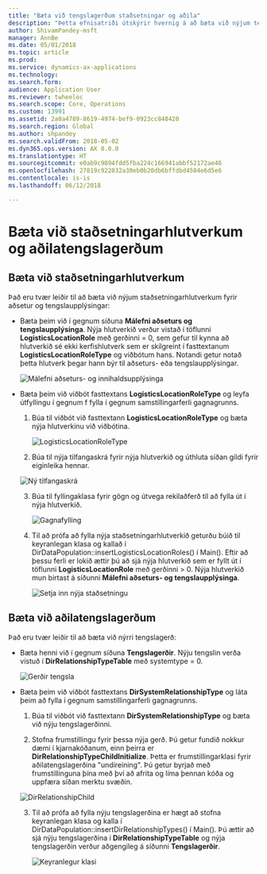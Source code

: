 ```yaml
---
title: "Bæta við tengslagerðum staðsetningar og aðila"
description: "Þetta efnisatriði útskýrir hvernig á að bæta við nýjum tengslagerðum fyrir staðsetningar og aðila."
author: ShivamPandey-msft
manager: AnnBe
ms.date: 05/01/2018
ms.topic: article
ms.prod: 
ms.service: dynamics-ax-applications
ms.technology: 
ms.search.form: 
audience: Application User
ms.reviewer: twheeloc
ms.search.scope: Core, Operations
ms.custom: 13991
ms.assetid: 2a0a4789-8619-4974-bef9-0923cc848420
ms.search.region: Global
ms.author: shpandey
ms.search.validFrom: 2018-05-02
ms.dyn365.ops.version: AX 8.0.0
ms.translationtype: HT
ms.sourcegitcommit: e0ab9c9894fdd5fba224c166941abbf52172ae46
ms.openlocfilehash: 27819c922832a30eb0b20db6bffdbd4504e6d5e6
ms.contentlocale: is-is
ms.lasthandoff: 06/12/2018

---
```


# <a name="add-location-roles-and-party-relationship-types"></a>Bæta við staðsetningarhlutverkum og aðilatengslagerðum 

## <a name="add-location-roles"></a>Bæta við staðsetningarhlutverkum

Það eru tvær leiðir til að bæta við nýjum staðsetningarhlutverkum fyrir aðsetur og tengslaupplýsingar:

-  Bæta þeim við í gegnum síðuna **Málefni aðseturs og tengslaupplýsinga**. Nýja hlutverkið verður vistað í töflunni **LogisticsLocationRole** með gerðinni = 0, sem gefur til kynna að hlutverkið sé ekki kerfishlutverk sem er skilgreint í fasttextanum **LogisticsLocationRoleType** og viðbótum hans. Notandi getur notað þetta hlutverk þegar hann býr til aðseturs- eða tengslaupplýsingar.

    ![Málefni aðseturs- og innihaldsupplýsinga](media/Address-Contact.PNG)

-  Bæta þeim við viðbót fasttextans **LogisticsLocationRoleType** og leyfa útfyllingu í gegnum f fylla í gegnum samstillingarferli gagnagrunns.

    1.  Búa til viðbót við fasttextann **LogisticsLocationRoleType** og bæta nýja hlutverkinu við viðbótina. 
  
        ![LogisticsLocationRoleType](media/Logistics.PNG)

    2. Búa til nýja tilfangaskrá fyrir nýja hlutverkið og úthluta síðan gildi fyrir eiginleika hennar.
     
     ![Ný tilfangaskrá](media/Resource.PNG)
        
    3.  Búa til fyllingaklasa fyrir gögn og útvega rekilaðferð til að fylla út í nýja hlutverkið. 

        ![Gagnafylling](media/Dirdata.PNG)

    4.  Til að prófa að fylla nýja staðsetningarhlutverkið geturðu búið til keyranlegan klasa og kallað í DirDataPopulation::insertLogisticsLocationRoles() í Main(). Eftir að þessu ferli er lokið ættir þú að sjá nýja hlutverkið sem er fyllt út í töflunni **LogisticsLocationRole** með gerðinni \> 0. Nýja hlutverkið mun birtast á síðunni **Málefni aðseturs- og tengslaupplýsinga**.

        ![Setja inn nýja staðsetningu](media/InsertNewLocation.PNG)

## <a name="add-party-relationship-types"></a>Bæta við aðilatengslagerðum 

Það eru tvær leiðir til að bæta við nýrri tengslagerð:

-   Bæta henni við í gegnum síðuna **Tengslagerðir**. Nýju tengslin verða vistuð í **DirRelationshipTypeTable** með systemtype = 0.

    ![Gerðir tengsla](media/Relationship.PNG)

-  Bæta þeim við viðbót fasttextans **DirSystemRelationshipType** og láta þeim að fylla í gegnum samstillingarferli gagnagrunns.

    1.  Búa til viðbót við fasttextann **DirSystemRelationshipType** og bæta við nýju tengslagerðinni.

    2. Stofna frumstillingu fyrir þessa nýja gerð. Þú getur fundið nokkur dæmi í kjarnakóðanum, einn þeirra er **DirRelationshipTypeChildInitialize**. Þetta er frumstillingarklasi fyrir aðilatengslagerðina "undireining". Þú getur byrjað með frumstillinguna þína með því að afrita og líma þennan kóða og uppfæra síðan merktu svæðin.
    
    ![DirRelationshipChild](media/DirRelationship.PNG)

    3.  Til að prófa að fylla nýju tengslagerðina er hægt að stofna keyranlegan klasa og kalla í DirDataPopulation::insertDirRelationshipTypes() í Main(). Þú ættir að sjá nýju tengslagerðina í **DirRelationshipTypeTable** og nýja tengslagerðin verður aðgengileg á síðunni **Tengslagerðir**.

        ![Keyranlegur klasi](media/Runnable.PNG)

